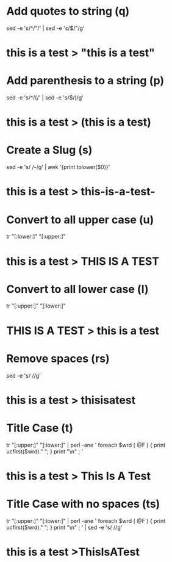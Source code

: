 # Add quotes to string (q)
sed -e 's/^/\"/' | sed -e 's/$/\"/g'
# this is a test > "this is a test"


# Add parenthesis to a string (p)
sed -e 's/^/(/' | sed -e 's/$/)/g'
# this is a test > (this is a test)


# Create a Slug (s)
sed -e 's/ /-/g' | awk '{print tolower($0)}'
# this is a test > this-is-a-test-


# Convert to all upper case (u)
tr "[:lower:]" "[:upper:]"
# this is a test > THIS IS A TEST


# Convert to all lower case (l)
tr "[:upper:]" "[:lower:]"
# THIS IS A TEST > this is a test


# Remove spaces (rs)
sed -e 's/ //g'
# this is a test > thisisatest


# Title Case (t)
tr "[:upper:]" "[:lower:]" | perl -ane ' foreach $wrd ( @F ) { print ucfirst($wrd)." "; } print "\n" ; ‘ 
# this is a test > This Is A Test 


# Title Case with no spaces (ts)
tr "[:upper:]" "[:lower:]" | perl -ane ' foreach $wrd ( @F ) { print ucfirst($wrd)." "; } print "\n" ; ' | sed -e 's/ //g'
# this is a test >ThisIsATest
